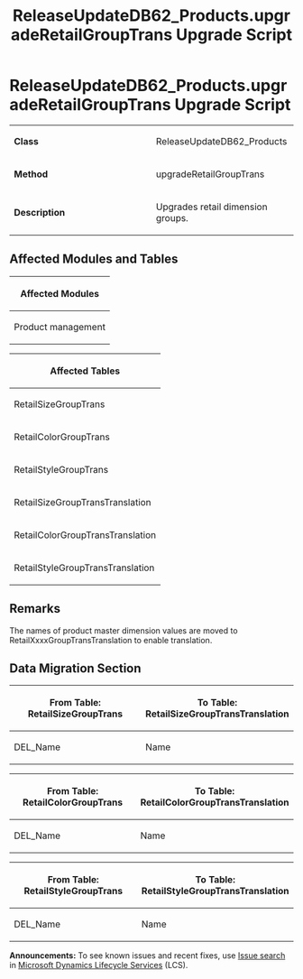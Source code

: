 ﻿---
title: ReleaseUpdateDB62_Products.upgradeRetailGroupTrans Upgrade Script
TOCTitle: ReleaseUpdateDB62_Products.upgradeRetailGroupTrans Upgrade Script
ms:assetid: 15635d0b-28ec-b804-218d-72f3b568ee57
ms:mtpsurl: https://msdn.microsoft.com/en-us/library/Dn975038(v=AX.60)
ms:contentKeyID: 65236152
ms.date: 05/18/2015
mtps_version: v=AX.60
---

# ReleaseUpdateDB62\_Products.upgradeRetailGroupTrans Upgrade Script 


<table>
<colgroup>
<col style="width: 50%" />
<col style="width: 50%" />
</colgroup>
<tbody>
<tr class="odd">
<td><p><strong>Class</strong></p></td>
<td><p>ReleaseUpdateDB62_Products</p></td>
</tr>
<tr class="even">
<td><p><strong>Method</strong></p></td>
<td><p>upgradeRetailGroupTrans</p></td>
</tr>
<tr class="odd">
<td><p><strong>Description</strong></p></td>
<td><p>Upgrades retail dimension groups.</p></td>
</tr>
</tbody>
</table>


## Affected Modules and Tables

<table>
<colgroup>
<col style="width: 100%" />
</colgroup>
<thead>
<tr class="header">
<th><p>Affected Modules</p></th>
</tr>
</thead>
<tbody>
<tr class="odd">
<td><p>Product management</p></td>
</tr>
</tbody>
</table>


<table>
<colgroup>
<col style="width: 100%" />
</colgroup>
<thead>
<tr class="header">
<th><p>Affected Tables</p></th>
</tr>
</thead>
<tbody>
<tr class="odd">
<td><p>RetailSizeGroupTrans</p></td>
</tr>
<tr class="even">
<td><p>RetailColorGroupTrans</p></td>
</tr>
<tr class="odd">
<td><p>RetailStyleGroupTrans</p></td>
</tr>
<tr class="even">
<td><p>RetailSizeGroupTransTranslation</p></td>
</tr>
<tr class="odd">
<td><p>RetailColorGroupTransTranslation</p></td>
</tr>
<tr class="even">
<td><p>RetailStyleGroupTransTranslation</p></td>
</tr>
</tbody>
</table>


## Remarks

The names of product master dimension values are moved to RetailXxxxGroupTransTranslation to enable translation.

## Data Migration Section

<table>
<colgroup>
<col style="width: 50%" />
<col style="width: 50%" />
</colgroup>
<thead>
<tr class="header">
<th><p>From Table: RetailSizeGroupTrans</p></th>
<th><p>To Table: RetailSizeGroupTransTranslation</p></th>
</tr>
</thead>
<tbody>
<tr class="odd">
<td><p>DEL_Name</p></td>
<td><p>Name</p></td>
</tr>
</tbody>
</table>


<table>
<colgroup>
<col style="width: 50%" />
<col style="width: 50%" />
</colgroup>
<thead>
<tr class="header">
<th><p>From Table: RetailColorGroupTrans</p></th>
<th><p>To Table: RetailColorGroupTransTranslation</p></th>
</tr>
</thead>
<tbody>
<tr class="odd">
<td><p>DEL_Name</p></td>
<td><p>Name</p></td>
</tr>
</tbody>
</table>


<table>
<colgroup>
<col style="width: 50%" />
<col style="width: 50%" />
</colgroup>
<thead>
<tr class="header">
<th><p>From Table: RetailStyleGroupTrans</p></th>
<th><p>To Table: RetailStyleGroupTransTranslation</p></th>
</tr>
</thead>
<tbody>
<tr class="odd">
<td><p>DEL_Name</p></td>
<td><p>Name</p></td>
</tr>
</tbody>
</table>

  
**Announcements:** To see known issues and recent fixes, use [Issue search](http://go.microsoft.com/fwlink/?linkid=389258) in [Microsoft Dynamics Lifecycle Services](http://go.microsoft.com/fwlink/?linkid=306505) (LCS).

